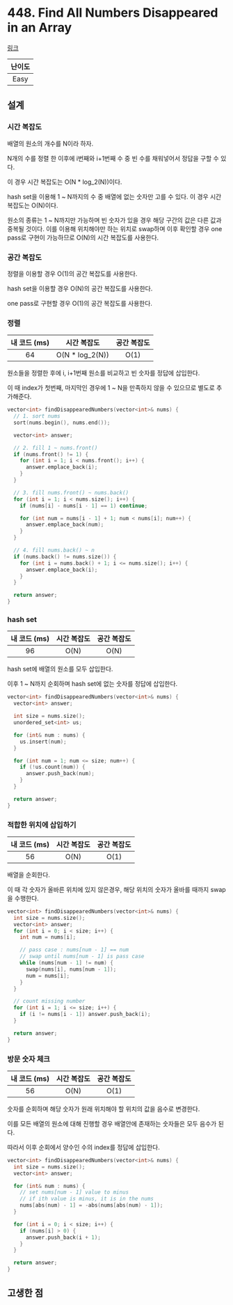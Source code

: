 # 448. Find All Numbers Disappeared in an Array

[링크](https://leetcode.com/problems/find-all-numbers-disappeared-in-an-array/)

| 난이도 |
| :----: |
|  Easy  |

## 설계

### 시간 복잡도

배열의 원소의 개수를 N이라 하자.

N개의 수를 정렬 한 이후에 i번째와 i+1번째 수 중 빈 수를 채워넣어서 정답을 구할 수 있다.

이 경우 시간 복잡도는 O(N \* log_2(N))이다.

hash set을 이용해 1 ~ N까지의 수 중 배열에 없는 숫자만 고를 수 있다. 이 경우 시간 복잡도는 O(N)이다.

원소의 종류는 1 ~ N까지만 가능하며 빈 숫자가 있을 경우 해당 구간의 값은 다른 값과 중복될 것이다. 이를 이용해 위치해야만 하는 위치로 swap하며 이후 확인할 경우 one pass로 구현이 가능하므로 O(N)의 시간 복잡도를 사용한다.

### 공간 복잡도

정렬을 이용할 경우 O(1)의 공간 복잡도를 사용한다.

hash set을 이용할 경우 O(N)의 공간 복잡도를 사용한다.

one pass로 구현할 경우 O(1)의 공간 복잡도를 사용한다.

### 정렬

| 내 코드 (ms) |   시간 복잡도    | 공간 복잡도 |
| :----------: | :--------------: | :---------: |
|      64      | O(N \* log_2(N)) |    O(1)     |

원소들을 정렬한 후에 i, i+1번째 원소를 비교하고 빈 숫자를 정답에 삽입한다.

이 때 index가 첫번째, 마지막인 경우에 1 ~ N을 만족하지 않을 수 있으므로 별도로 추가해준다.

```cpp
vector<int> findDisappearedNumbers(vector<int>& nums) {
  // 1. sort nums
  sort(nums.begin(), nums.end());

  vector<int> answer;

  // 2. fill 1 ~ nums.front()
  if (nums.front() != 1) {
    for (int i = 1; i < nums.front(); i++) {
      answer.emplace_back(i);
    }
  }

  // 3. fill nums.front() ~ nums.back()
  for (int i = 1; i < nums.size(); i++) {
    if (nums[i] - nums[i - 1] == 1) continue;

    for (int num = nums[i - 1] + 1; num < nums[i]; num++) {
      answer.emplace_back(num);
    }
  }

  // 4. fill nums.back() ~ n
  if (nums.back() != nums.size()) {
    for (int i = nums.back() + 1; i <= nums.size(); i++) {
      answer.emplace_back(i);
    }
  }

  return answer;
}
```

### hash set

| 내 코드 (ms) | 시간 복잡도 | 공간 복잡도 |
| :----------: | :---------: | :---------: |
|      96      |    O(N)     |    O(N)     |

hash set에 배열의 원소를 모두 삽입한다.

이후 1 ~ N까지 순회하며 hash set에 없는 숫자를 정답에 삽입한다.

```cpp
vector<int> findDisappearedNumbers(vector<int>& nums) {
  vector<int> answer;

  int size = nums.size();
  unordered_set<int> us;

  for (int& num : nums) {
    us.insert(num);
  }

  for (int num = 1; num <= size; num++) {
    if (!us.count(num)) {
      answer.push_back(num);
    }
  }

  return answer;
}
```

### 적합한 위치에 삽입하기

| 내 코드 (ms) | 시간 복잡도 | 공간 복잡도 |
| :----------: | :---------: | :---------: |
|      56      |    O(N)     |    O(1)     |

배열을 순회한다.

이 때 각 숫자가 올바른 위치에 있지 않은경우, 해당 위치의 숫자가 올바를 때까지 swap을 수행한다.

```cpp
vector<int> findDisappearedNumbers(vector<int>& nums) {
  int size = nums.size();
  vector<int> answer;
  for (int i = 0; i < size; i++) {
    int num = nums[i];

    // pass case : nums[num - 1] == num
    // swap until nums[num - 1] is pass case
    while (nums[num - 1] != num) {
      swap(nums[i], nums[num - 1]);
      num = nums[i];
    }
  }

  // count missing number
  for (int i = 1; i <= size; i++) {
    if (i != nums[i - 1]) answer.push_back(i);
  }

  return answer;
}
```

### 방문 숫자 체크

| 내 코드 (ms) | 시간 복잡도 | 공간 복잡도 |
| :----------: | :---------: | :---------: |
|      56      |    O(N)     |    O(1)     |

숫자를 순회하며 해당 숫자가 원래 위치해야 할 위치의 값을 음수로 변경한다.

이를 모든 배열의 원소에 대해 진행할 경우 배열안에 존재하는 숫자들은 모두 음수가 된다.

따라서 이후 순회에서 양수인 수의 index를 정답에 삽입한다.

```cpp
vector<int> findDisappearedNumbers(vector<int>& nums) {
  int size = nums.size();
  vector<int> answer;

  for (int& num : nums) {
    // set nums[num - 1] value to minus
    // if ith value is minus, it is in the nums
    nums[abs(num) - 1] = -abs(nums[abs(num) - 1]);
  }

  for (int i = 0; i < size; i++) {
    if (nums[i] > 0) {
      answer.push_back(i + 1);
    }
  }

  return answer;
}
```

## 고생한 점
